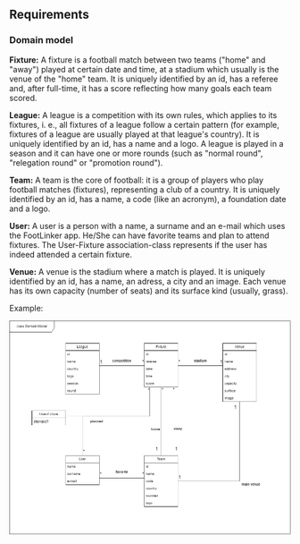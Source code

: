 
## Requirements

### Domain model

**Fixture:** A fixture is a football match between two teams ("home" and "away") played at certain date and time, at a stadium which usually is the venue of the "home" team. It is uniquely identified by an id, has a referee and, after full-time, it has a score reflecting how many goals each team scored.

**League:** A league is a competition with its own rules, which applies to its fixtures, i. e., all fixtures of a league follow a certain pattern (for example, fixtures of a league are usually played at that league's country). It is uniquely identified by an id, has a name and a logo. A league is played in a season and it can have one or more rounds (such as "normal round", "relegation round" or "promotion round").

**Team:** A team is the core of football: it is a group of players who play football matches (fixtures), representing a club of a country. It is uniquely identified by an id, has a name, a code (like an acronym), a foundation date and a logo.

**User:** A user is a person with a name, a surname and an e-mail which uses the FootLinker app. He/She can have favorite teams and plan to attend fixtures. The User-Fixture association-class represents if the user has indeed attended a certain fixture.

**Venue:** A venue is the stadium where a match is played. It is uniquely identified by an id, has a name, an adress, a city and an image. Each venue has its own capacity (number of seats) and its surface kind (usually, grass).  


Example:
 <p align="center" justify="center">
  <img src="../images/DomainModel.png"/>
</p>
